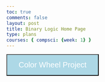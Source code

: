 ```yaml
---
toc: true
comments: false
layout: post
title: Binary Logic Home Page
type: plans
courses: { compsci: {week: 1} }
---
```

<html lang="en">
<head>
  <meta charset="UTF-8">
  <meta name="viewport" content="width=device-width, initial-scale=1.0">
  <title>Color Binary Logic Home Page</title>
</head>
<body>

  <button onclick="window.location.href='/Nighthawk-Pages/2023/11/14/Color_Wheel_Project.html'" style="background-color: #add8e6; color: white; padding: 15px 30px; font-size: 20px; cursor: pointer;">Color Wheel Project</button>

</body>
</html>

